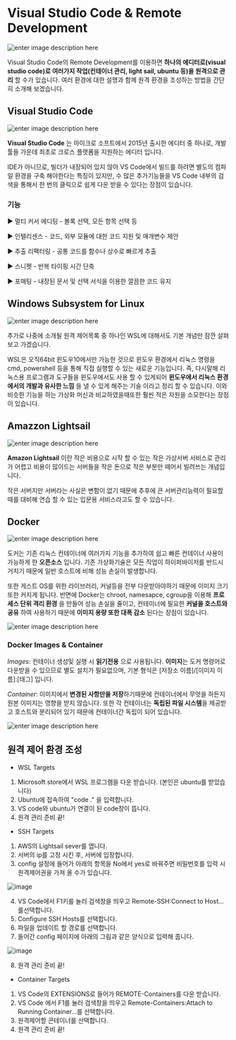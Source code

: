 # Visual Studio Code & Remote Development

![enter image description here](https://user-images.githubusercontent.com/58260252/71954430-9b12c280-3228-11ea-8536-3cd6222060be.png)


Visual Studio Code의 Remote Development를 이용하면 __하나의 에디터로(visual studio code)로 여러가지 작업(컨테이너 관리, light sail, ubuntu 등)을 원격으로 관리__ 할 수가 있습니다. 여러 환경에 대한 설명과 함께 원격 환경을 조성하는 방법을 간단히 소개해 보겠습니다.

## Visual Studio Code
![enter image description here](https://encrypted-tbn0.gstatic.com/images?q=tbn:ANd9GcQGF2Gql1WTNVkDolEwO7lTBH81oeROyyjobddqAUb3vwYhGOr4QQ&s)
 



__Visual Studio Code__ 는 마이크로 소프트에서 2015년 출시한 에디터 중 하나로, 개발 툴들 가운데 최초로 크로스 플랫폼을 지원하는 에디터 입니다.

IDE가 아니므로, 빌더가 내장되어 있지 않아 VS Code에서 빌드를 하려면 별도의 컴파일 환경을 구축 해야한다는 특징이 있지만, 수 많은 추가기능들을 VS Code 내부의 검색을 통해서 한 번의 클릭으로 쉽게 다운 받을 수 있다는 장점이 있습니다.

### 기능
▶ 멀티 커서 에디팅 - 볼록 선택, 모든 항목 선택 등

▶ 인텔리센스 - 코드, 외부 모듈에 대한 코드 지원 및 매개변수 제안

▶ 추출 리팩터링 - 공통 코드를 함수나 상수로 빠르게 추출

▶ 스니펫 - 반복 타이핑 시간 단축

▶ 포매팅 - 내장된 문서 및 선택 서식을 이용한 깔끔한 코드 유지

## Windows Subsystem for Linux

![enter image description here](https://i.ytimg.com/vi/Cvrqmq9A3tA/maxresdefault.jpg)





추가로 나중에 소개될 원격 제어목록 중 하나인 WSL에 대해서도 기본 개념만 잠깐 살펴 보고 가겠습니다.

WSL은 오직64bit 윈도우10에서만 가능한 것으로 윈도우 환경에서 리눅스 명령을 cmd, powershell 등을 통해 직접 실행할 수 있는 새로운 기능입니다. 즉, 다시말해 리눅스용 프로그램과 도구들을 윈도우에서도 사용 할 수 있게되어 __윈도우에서 리눅스 환경에서의 개발과 유사한 느낌__ 을 낼 수 있게 해주는 기술 이라고 정리 할 수 있습니다. 이와 비슷한 기능을 하는 가상화 머신과 비교하였을때또한 훨씬 적은 자원을 소모한다는 장점이 있습니다.

## Amazzon Lightsail

![enter image description here](https://t1.daumcdn.net/cfile/tistory/997FCA345C5F377012)




__Amazon Lightsail__ 이란 작은 비용으로 시작 할 수 있는 작은 가상서버 서비스로 관리가 어렵고 비용이 많이드는 서버들을 작은 돈으로 작은 부분만 떼어서 빌려쓰는 개념입니다.

 작은 서버지만 서버라는 사실은 변함이 없기 때문에 추후에 큰 서버관리능력이 필요할 때를 대비해 연습 할 수 있는 입문용 서비스라고도 할 수 있습니다.

 ## Docker
 ![enter image description here](https://subicura.com/assets/article_images/2017-01-19-docker-guide-for-beginners-1/docker-logo.png)




도커는 기존 리눅스 컨테이너에 여러가지 기능을 추가하여 쉽고 빠른 컨테이너 사용이 가능하게 한 __오픈소스__ 입니다. 
기존 가상화기술은 모든 작업이 하이퍼바이저를 반드시 거치기 때문에 일반 호스트에 비해 성능 손실이 발생합니다. 

또한 게스트 OS를 위한 라이브러리, 커널등을 전부 다운받아야하기 때문에 이미지 크기또한 커지게 됩니다. 반면에 Docker는  chroot, namesapce, cgroup을 이용해 __프로세스 단위 격리 환경__ 을 만들어 성능 손실을 줄이고, 컨테이너에 필요한 __커널을 호스트와 공유__ 하여 사용하기 때문에 __이미지 용량 또한 대폭 감소__ 된다는 장점이 있습니다. 

![enter image description here](https://cdn-images-1.medium.com/max/1000/1*wOBkzBpi1Hl9Nr__Jszplg.png)



### Docker Images & Container

_Images_: 컨테이너 생성및 실행 시 **읽기전용** 으로 사용됩니다.
**이미지**는 도커 명령어로 다운받을 수 있으므로 별도 설치가 필요없으며, 기본 형식은 [저장소 이름]/[이미지 이름]:[태그] 입니다.

_Container_: 이미지에서 **변경된 사항만을 저장**하기때문에 컨테이너에서 무엇을 하든지 원본 이미지는 영향을 받지 않습니다. 또한 각 컨테이너는 **독립된 파일 시스템**을 제공받고 호스트와 분리되어 있기 때문에 컨테이너간 독립이 되어 있습니다.

![enter image description here](https://subicura.com/assets/article_images/2017-02-10-docker-guide-for-beginners-create-image-and-deploy/create-image.png)


## 원격 제어 환경 조성

- WSL Targets

1. Microsoft store에서 WSL 프로그램을 다운 받습니다. (본인은 ubuntu를 받았습니다)
2. Ubuntu에 접속하여 "code ." 을 입력합니다.
3. VS code와 ubuntu가 연결이 된 code창이 뜹니다.
4. 원격 관리 준비 끝!

- SSH Targets

1. AWS의 Lightsail sever를 엽니다. 
2. 서버의 ip를 고정 시킨 후, 서버에 입장합니다.
3. config 설정에 들어가 아래의 항목을 No에서 yes로 바꿔주면 비밀번호를 입력 시 원격제어권을 가져 올 수가 있습니다.

![image](https://user-images.githubusercontent.com/58260252/71954734-8daa0800-3229-11ea-9b49-9f8218de3072.png)

4. VS Code에서 F1키를 눌러 검색창을 띄우고 Remote-SSH:Connect to Host...를선택합니다.
5. Configure SSH Hosts를 선택합니다.
6. 파일을 업데이트 할 경로를 선택합니다.
7. 들어간 config 페이지에 아래의 그림과 같은 양식으로 입력해 줍니다.

![image](https://user-images.githubusercontent.com/58260252/71954783-bf22d380-3229-11ea-985a-3d420b4cc7b0.png)


8. 원격 관리 준비 끝!

- Container Targets

1. VS Code의 EXTENSIONS로 들어가 REMOTE-Containers를 다운 받습니다.
2. VS Code 에서 F1를 눌러 검색창을 띄우고 Remote-Containers:Attach to Running Container...를 선택합니다.
3. 원격제어할 콘테이너를 선택합니다.
4. 원격 관리 준비 끝!
